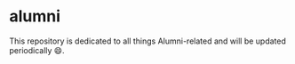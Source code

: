 # alumni
This repository is dedicated to all things Alumni-related and will be updated periodically 😄.
